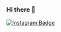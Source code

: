 ### Hi there 👋

[![Instagram Badge](https://img.shields.io/badge/-Instagram-C13584?style=flat-quare&labelColor=C13584&logo=instagram&logoColor=white&link=https://www.instagram.com/olcayvaro1)](https://www.instagram.com/olcayvaro1)
